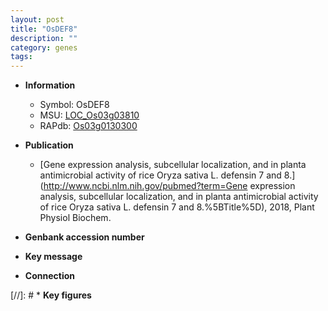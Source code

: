 ```yaml
---
layout: post
title: "OsDEF8"
description: ""
category: genes
tags: 
---
```


* **Information**  
    + Symbol: OsDEF8  
    + MSU: [LOC_Os03g03810](http://rice.plantbiology.msu.edu/cgi-bin/ORF_infopage.cgi?orf=LOC_Os03g03810)  
    + RAPdb: [Os03g0130300](http://rapdb.dna.affrc.go.jp/viewer/gbrowse_details/irgsp1?name=Os03g0130300)  

* **Publication**  
    + [Gene expression analysis, subcellular localization, and in planta antimicrobial activity of rice Oryza sativa L. defensin 7 and 8.](http://www.ncbi.nlm.nih.gov/pubmed?term=Gene expression analysis, subcellular localization, and in planta antimicrobial activity of rice Oryza sativa L. defensin 7 and 8.%5BTitle%5D), 2018, Plant Physiol Biochem.

* **Genbank accession number**  

* **Key message**  

* **Connection**  

[//]: # * **Key figures**  


